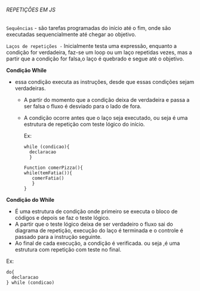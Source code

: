 ###### REPETIÇÕES EM JS

`Sequências` - são tarefas programadas do início até o fim, onde são executadas sequencialmente até chegar ao objetivo.

`Laços de repetições -`  Inicialmente testa uma expressão,  enquanto a condição for verdadeira, faz-se um loop ou um laço repetidas vezes, mas a partir que a condição for falsa,o laço é quebrado e segue até o objetivo.

**Condição While** 

- essa condição executa as instruções, desde que essas condições sejam verdadeiras.

   - A partir do momento que a condição deixa de verdadeira e passa a ser falsa o fluxo é desviado para o lado de fora.

   - A condição ocorre antes que o laço seja executado, ou seja é uma estrutura de repetição com teste lógico do início.

     Ex:

     ```
     while (condicao){
       declaracao
       }
     ```

     

     ```
     Function comerPizza(){
     while(temFatia()){
     	comerFatia()
        }
     }
     ```

     

**Condição do While**

- É uma estrutura de condição onde primeiro se executa o bloco de códigos e depois se faz o teste lógico.
- A partir que o teste lógico deixa de ser verdadeiro o fluxo sai do diagrama de repetição,  execução do laço é terminada e o controle é passado para a instrução seguinte.
-  Ao final de cada execução, a condição é verificada. ou seja ,é uma estrutura com repetição com teste no final.

Ex:

```
do{
  declaracao
} while (condicao)
```

